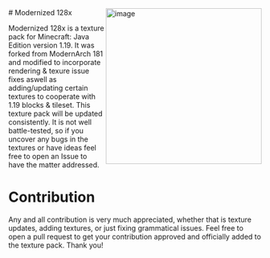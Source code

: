 <img height="310" alt="image" src="https://github.com/xJustJqy/Modernized-128x/blob/main/pack.png?raw=true" align="right">
# Modernized 128x

Modernized 128x is a texture pack for Minecraft: Java Edition version 1.19. It was forked from ModernArch 181 and modified to incorporate rendering & texure issue fixes aswell as adding/updating certain textures to cooperate with 1.19 blocks & tileset. This texture pack will be updated consistently. It is not well battle-tested, so if you uncover any bugs in the textures or have ideas feel free to open an Issue to have the matter addressed.

# Contribution
Any and all contribution is very much appreciated, whether that is texture updates, adding textures, or just fixing grammatical issues. Feel free to open a pull request to get your contribution approved and officially added to the texture pack. Thank you!
